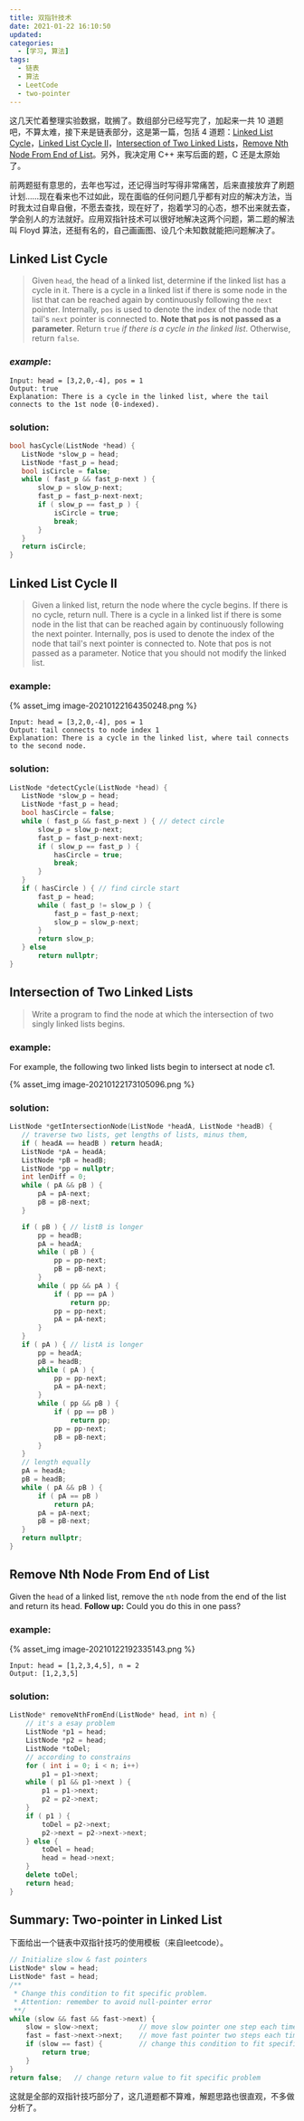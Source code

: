 ```yaml
---
title: 双指针技术
date: 2021-01-22 16:10:50
updated:
categories:
  - [学习, 算法]
tags:
  - 链表
  - 算法
  - LeetCode
  - two-pointer
---
```


这几天忙着整理实验数据，耽搁了。数组部分已经写完了，加起来一共 10 道题吧，不算太难，接下来是链表部分，这是第一篇，包括 4 道题：[Linked List Cycle](https://leetcode.com/problems/linked-list-cycle/)，[Linked List Cycle II](https://leetcode.com/problems/linked-list-cycle-ii/)，[Intersection of Two Linked Lists](https://leetcode.com/problems/intersection-of-two-linked-lists/)，[Remove Nth Node From End of List](https://leetcode.com/problems/remove-nth-node-from-end-of-list/)。另外，我决定用 C++ 来写后面的题，C 还是太原始了。

前两题挺有意思的，去年也写过，还记得当时写得非常痛苦，后来直接放弃了刷题计划……现在看来也不过如此，现在面临的任何问题几乎都有对应的解决方法，当时我太过自卑自傲，不愿去查找，现在好了，抱着学习的心态，想不出来就去查，学会别人的方法就好。应用双指针技术可以很好地解决这两个问题，第二题的解法叫 Floyd 算法，还挺有名的，自己画画图、设几个未知数就能把问题解决了。

<!--more-->

## Linked List Cycle

> Given `head`, the head of a linked list, determine if the linked list has a cycle in it. There is a cycle in a linked list if there is some node in the list that can be reached again by continuously following the `next` pointer. Internally, `pos` is used to denote the index of the node that tail's `next` pointer is connected to. **Note that `pos` is not passed as a parameter**. Return `true` *if there is a cycle in the linked list*. Otherwise, return `false`.

### *example*:

```
Input: head = [3,2,0,-4], pos = 1
Output: true
Explanation: There is a cycle in the linked list, where the tail connects to the 1st node (0-indexed).
```

### solution:

 ```c++
bool hasCycle(ListNode *head) {
    ListNode *slow_p = head;
    ListNode *fast_p = head;
    bool isCircle = false;
    while ( fast_p && fast_p-next ) {
        slow_p = slow_p-next;
        fast_p = fast_p-next-next;
        if ( slow_p == fast_p ) {
            isCircle = true;
            break;
        }
    }
    return isCircle;
}
 ```

 ## Linked List Cycle II

> Given a linked list, return the node where the cycle begins. If there is no cycle, return null. There is a cycle in a linked list if there is some node in the list that can be reached again by continuously following the next pointer. Internally, pos is used to denote the index of the node that tail's next pointer is connected to. Note that pos is not passed as a parameter. Notice that you should not modify the linked list.

 ### example:

 {% asset_img image-20210122164350248.png %}

 ```
 Input: head = [3,2,0,-4], pos = 1
 Output: tail connects to node index 1
 Explanation: There is a cycle in the linked list, where tail connects to the second node.
 ```

 ### solution:

 ```c++
ListNode *detectCycle(ListNode *head) {
    ListNode *slow_p = head;
    ListNode *fast_p = head;
    bool hasCircle = false;
    while ( fast_p && fast_p-next ) { // detect circle
        slow_p = slow_p-next;
        fast_p = fast_p-next-next;
        if ( slow_p == fast_p ) {
            hasCircle = true;
            break;
        }
    }
    if ( hasCircle ) { // find circle start
        fast_p = head;
        while ( fast_p != slow_p ) {
            fast_p = fast_p-next;
            slow_p = slow_p-next;
        }
        return slow_p;
    } else
        return nullptr;
}
 ```

 ## Intersection of Two Linked Lists

> Write a program to find the node at which the intersection of two singly linked lists begins.

 ### example:

 For example, the following two linked lists begin to intersect at node c1.

 {% asset_img image-20210122173105096.png %}

 ### solution:

 ```c++
ListNode *getIntersectionNode(ListNode *headA, ListNode *headB) {
    // traverse two lists, get lengths of lists, minus them,
    if ( headA == headB ) return headA;
    ListNode *pA = headA;
    ListNode *pB = headB;
    ListNode *pp = nullptr;
    int lenDiff = 0;
    while ( pA && pB ) {
        pA = pA-next;
        pB = pB-next;
    }

    if ( pB ) { // listB is longer
        pp = headB;
        pA = headA;
        while ( pB ) {
            pp = pp-next;
            pB = pB-next;
        }
        while ( pp && pA ) {
            if ( pp == pA )
                return pp;
            pp = pp-next;
            pA = pA-next;
        }
    }
    if ( pA ) { // listA is longer
        pp = headA;
        pB = headB;
        while ( pA ) {
            pp = pp-next;
            pA = pA-next;
        }
        while ( pp && pB ) {
            if ( pp == pB )
                return pp;
            pp = pp-next;
            pB = pB-next;
        }
    }
    // length equally
    pA = headA;
    pB = headB;
    while ( pA && pB ) {
        if ( pA == pB )
            return pA;
        pA = pA-next;
        pB = pB-next;
    }
    return nullptr;
}
 ```

## Remove Nth Node From End of List

Given the `head` of a linked list, remove the `nth` node from the end of the list and return its head. **Follow up:** Could you do this in one pass?

### example:

 {% asset_img image-20210122192335143.png %}

```
Input: head = [1,2,3,4,5], n = 2
Output: [1,2,3,5]
```

### solution:

```c++
ListNode* removeNthFromEnd(ListNode* head, int n) {
    // it's a esay problem
    ListNode *p1 = head;
    ListNode *p2 = head;
    ListNode *toDel;
    // according to constrains
    for ( int i = 0; i < n; i++)
        p1 = p1->next;
    while ( p1 && p1->next ) {
        p1 = p1->next;
        p2 = p2->next;
    }
    if ( p1 ) {
        toDel = p2->next;
        p2->next = p2->next->next;
    } else {
        toDel = head;
        head = head->next;
    }
    delete toDel;
    return head;
}
```
## Summary: Two-pointer in Linked List

下面给出一个链表中双指针技巧的使用模板（来自leetcode）。

```c++
// Initialize slow & fast pointers
ListNode* slow = head;
ListNode* fast = head;
/**
 * Change this condition to fit specific problem.
 * Attention: remember to avoid null-pointer error
 **/
while (slow && fast && fast->next) {
    slow = slow->next;          // move slow pointer one step each time
    fast = fast->next->next;    // move fast pointer two steps each time
    if (slow == fast) {         // change this condition to fit specific problem
        return true;
    }
}
return false;   // change return value to fit specific problem
```

这就是全部的双指针技巧部分了，这几道题都不算难，解题思路也很直观，不多做分析了。